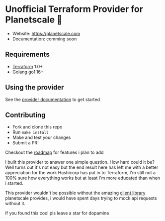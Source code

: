 Unofficial Terraform Provider for Planetscale :rocket:
==================
- Website: https://planetscale.com
- Documentation: comming soon



Requirements
------------

- [Terraform](https://www.terraform.io/downloads.html) 1.0+
- Golang go1.16+

Using the provider
----------------------

See the [provider documentation]() to get started


Contributing 
-------------
- Fork and clone this repo
- Run `make install` 
- Make and test your changes 
- Submit a PR!

Checkout the [roadmap](https://github.com/s1ntaxe770r/terraform-provider-planetscale/projects/2) for features i plan to add

I built this provider to answer one simple question. How hard could it be? Well turns out it's not easy but the end result here has left me with a better appreciation for the work Hashicorp has put in to Terraform, I'm still not a 100% sure how everything works but at least I'm more educated than when i started.

This provider wouldn't be possible without the amazing [client library](https://github.com/planetscale/planetscale-go) planetscale provides, i would have spent days trying to mock api requests without it.
 
If you found this cool pls leave a star for dopamine 


